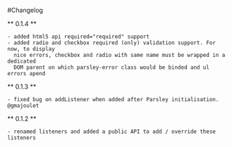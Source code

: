 #Changelog

** 0.1.4 **

    - added html5 api required="required" support
    - added radio and checkbox required (only) validation support. For now, to display
      nice errors, checkbox and radio with same name must be wrapped in a dedicated
      DOM parent on which parsley-error class would be binded and ul errors apend

** 0.1.3 **

    - fixed bug on addListener when added after Parsley initialisation. @gmajoulet

** 0.1.2 **

    - renamed listeners and added a public API to add / override these listeners